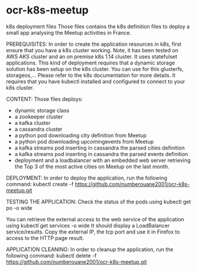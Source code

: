 # ocr-k8s-meetup
k8s deployment files
Those files contains the k8s definition files to deploy a small app analysing the Meetup activities in France.


PREREQUISITES:
In order to create the application resources in k8s, first ensure that you have a k8s cluster working.
Note, it has been tested on AWS AKS cluster and an on premise k8s 1.14 cluster.
It uses statefulset applications. This kind of deployment requires that a dynamic storage solution has been setup on the k8s cluster. You can use for this glusterfs, storageos,... Please refer to the k8s documentation for more details.
It requires that you have kubectl installed and configured to connect to your k8s cluster.

CONTENT:
Those files deploys:
- dynamic storage class
- a zookeeper cluster
- a kafka cluster
- a cassandra cluster
- a python pod downloading city definition from Meetup
- a python pod downloading upcomingevents from Meetup
- a kafka streams pod inserting in cassandra the parsed cities definition
- a kafka streams pod inserting in cassandra the parsed events definition
- deployment and a loadbalancer with an embedded web server retrieving the Top 3 of the most active cities on Meetup on the last month.

DEPLOYMENT:
In order to deploy the application, run the following command:
kubectl create -f https://github.com/numberouane2001/ocr-k8s-meetup.git

TESTING THE APPLICATION:
Check the status of the pods using 
kubectl get po -o wide

You can retrieve the external access to the web service of the application using 
kubectl get services -o wide
It should display a LoadBalancer service/results. Copy the external IP, the tcp port and use it in Firefox to access to the HTTP page result.

APPLICATION CLEANING:
In order to cleanup the application, run the following command:
kubectl delete -f https://github.com/numberouane2001/ocr-k8s-meetup.git

